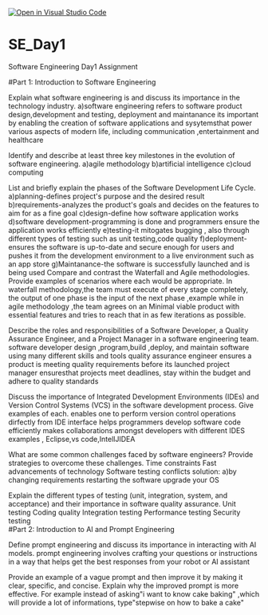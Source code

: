 [![Open in Visual Studio Code](https://classroom.github.com/assets/open-in-vscode-2e0aaae1b6195c2367325f4f02e2d04e9abb55f0b24a779b69b11b9e10269abc.svg)](https://classroom.github.com/online_ide?assignment_repo_id=15594752&assignment_repo_type=AssignmentRepo)
# SE_Day1
Software Engineering Day1 Assignment

#Part 1: Introduction to Software Engineering

Explain what software engineering is and discuss its importance in the technology industry.
a)software engineering refers to software product design,development and testing, deployment and maintanance
its important by enabling the creation of software applications and sysytemsthat power various aspects of modern life, including communication ,entertainment and  healthcare

Identify and describe at least three key milestones in the evolution of software engineering.
a)agile methodology
b)artificial intelligence
c)cloud computing

List and briefly explain the phases of the Software Development Life Cycle.
a)planning-defines project's purpose and the desired result
b)requirements-analyzes the product's goals and decides on the features to aim for as a fine goal
c)design-define how software application works
d)software development-programming is done and programmers ensure the application works efficiently
e)testing-it mitogates bugging , also through different types of testing such as unit testing,code quality
f)deployment-ensures the software is up-to-date and secure enough for users and pushes it from the development environment to a live environment such as an app store
g)Maintanance-the software is successfully launched and is being used
Compare and contrast the Waterfall and Agile methodologies. Provide examples of scenarios where each would be appropriate.
In waterfall methodology,the team must execute of every stage completely, the output of one phase is the input of the next phase ,example     while  in agile methodology ,the team agrees on an Minimal viable product with essential features and tries to reach that in as few iterations as possible.

Describe the roles and responsibilities of a Software Developer, a Quality Assurance Engineer, and a Project Manager in a software engineering team.
software developer design ,program,build ,deploy, and maintain software using many different skills and tools
quality assurance engineer ensures a product is meeting quality requirements before its launched
project manager ensuresthat projects meet deadlines, stay within the budget and adhere to quality standards


Discuss the importance of Integrated Development Environments (IDEs) and Version Control Systems (VCS) in the software development process. Give examples of each.
enables one to perform version control operations dirfectly from IDE interface
helps programmers develop software code efficiently
makes collaborations amongst developers with different IDES
examples , Eclipse,vs code,IntellJIDEA

What are some common challenges faced by software engineers? Provide strategies to overcome these challenges.
Time constraints
Fast advancements of technology
Software testing conflicts
solution:
a)by changing requirements
restarting the software 
upgrade your OS

Explain the different types of testing (unit, integration, system, and acceptance) and their importance in software quality assurance.
Unit testing
Coding quality
Integration testing
Performance testing
Security testing  
#Part 2: Introduction to AI and Prompt Engineering


Define prompt engineering and discuss its importance in interacting with AI models.
prompt engineering involves crafting your questions or instructions in a way that helps get the best responses from your robot or AI assistant

Provide an example of a vague prompt and then improve it by making it clear, specific, and concise. Explain why the improved prompt is more effective.
For example instead of asking"i want to know cake baking" ,which will provide a lot of informations, type"stepwise on how to bake a cake"
  
